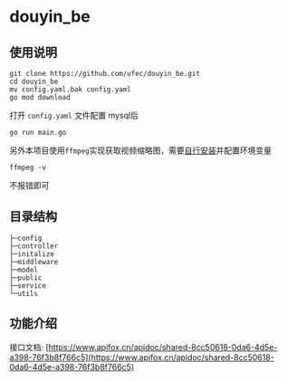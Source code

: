 # douyin_be

## 使用说明
```shell
git clone https://github.com/ufec/douyin_be.git
cd douyin_be
mv config.yaml.bak config.yaml
go mod download
```
打开 `config.yaml` 文件配置 mysql后

```shell
go run main.go
```
另外本项目使用`ffmpeg`实现获取视频缩略图，需要[自行安装](https://ffmpeg.org/)并配置环境变量
```shell
ffmpeg -v
```
不报错即可

## 目录结构
```
├─config
├─controller
├─initalize
├─middleware
├─model
├─public
├─service
└─utils
```

## 功能介绍

接口文档: [https://www.apifox.cn/apidoc/shared-8cc50618-0da6-4d5e-a398-76f3b8f766c5](https://www.apifox.cn/apidoc/shared-8cc50618-0da6-4d5e-a398-76f3b8f766c5)